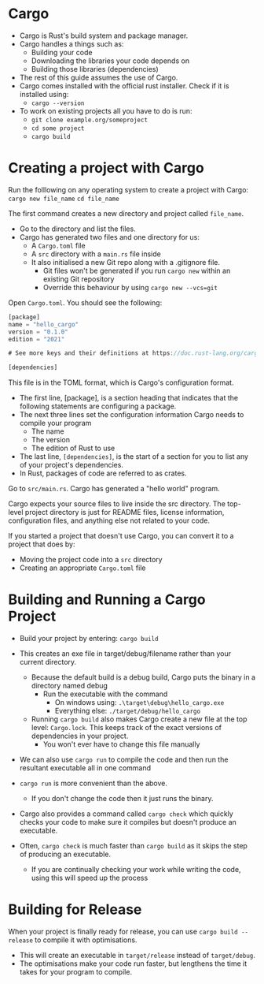 # Cargo
* Cargo is Rust's build system and package manager.
* Cargo handles a things such as:
	* Building your code
	* Downloading the libraries your code depends on
	* Building those libraries (dependencies)
* The rest of this guide assumes the use of Cargo.
* Cargo comes installed with the official rust installer. Check if it is installed using:
	* `cargo --version`
* To work on existing projects all you have to do is run:
	* `git clone example.org/someproject`
	* `cd some project`
	* `cargo build`

# Creating a project with Cargo
Run the folllowing on any operating system to create a project with Cargo:
`cargo new file_name`
`cd file_name`

The first command creates a new directory and project called `file_name`.

* Go to the directory and list the files.
* Cargo has generated two files and one directory for us: 
	* A `Cargo.toml` file
	* A `src` directory with a `main.rs` file inside
	* It also initialised a new Git repo along with a .gitignore file.
		* Git files won't be generated if you run `cargo new` within an existing Git repository
		* Override this behaviour by using `cargo new --vcs=git`

Open `Cargo.toml`. You should see the following:
```rust
[package]
name = "hello_cargo"
version = "0.1.0"
edition = "2021"

# See more keys and their definitions at https://doc.rust-lang.org/cargo/reference/manifest.html

[dependencies]
```

This file is in the TOML format, which is Cargo's configuration format.

* The first line, [package], is a section heading that indicates that the following statements are configuring a package.
* The next three lines set the configuration information Cargo needs to compile your program
	* The name
	* The version
	* The edition of Rust to use
* The last line, `[dependencies]`, is the start of a section for you to list any of your project's dependencies.
* In Rust, packages of code are referred to as crates.

Go to `src/main.rs`. Cargo has generated a "hello world" program.

Cargo expects your source files to live inside the src directory. The top-level project directory is just for README files, license information, configuration files, and anything else not related to your code.

If you started a project that doesn't use Cargo, you can convert it to a project that does by:
* Moving the project code into a `src` directory
* Creating an appropriate `Cargo.toml` file

# Building and Running a Cargo Project
* Build your project by entering: `cargo build`
* This creates an exe file in target/debug/filename rather than your current directory.
	* Because the default build is a debug build, Cargo puts the binary in a directory named debug
		* Run the executable with the command
			* On windows using: `.\target\debug\hello_cargo.exe`
			* Everything else: `./target/debug/hello_cargo`
	* Running `cargo build` also makes Cargo create a new file at the top level: `Cargo.lock`. This keeps track of the exact versions of dependencies in your project.
		* You won't ever have to change this file manually

* We can also use `cargo run` to compile the code and then run the resultant executable all in one command
* `cargo run` is more convenient than the above.
	* If you don't change the code then it just runs the binary.

* Cargo also provides a command called `cargo check` which quickly checks your code to make sure it compiles but doesn't produce an executable.
* Often, `cargo check` is much faster than `cargo build` as it skips the step of producing an executable.
	* If you are continually checking your work while writing the code, using this will speed up the process

# Building for Release
When your project is finally ready for release, you can use `cargo build --release` to compile it with optimisations.

* This will create an executable in `target/release` instead of `target/debug`.
* The optimisations make your code run faster, but lengthens the time it takes for your program to compile.

